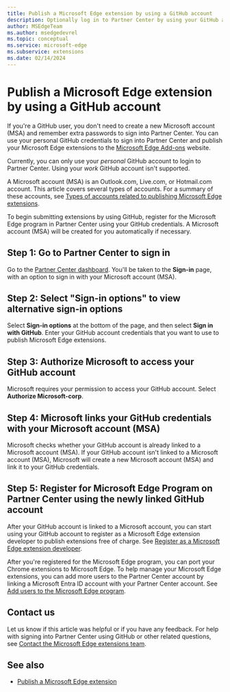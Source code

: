 ```yaml
---
title: Publish a Microsoft Edge extension by using a GitHub account
description: Optionally log in to Partner Center by using your GitHub account credentials.
author: MSEdgeTeam
ms.author: msedgedevrel
ms.topic: conceptual
ms.service: microsoft-edge
ms.subservice: extensions
ms.date: 02/14/2024
---
```

# Publish a Microsoft Edge extension by using a GitHub account

If you're a GitHub user, you don't need to create a new Microsoft account (MSA) and remember extra passwords to sign into Partner Center.  You can use your personal GitHub credentials to sign into Partner Center and publish your Microsoft Edge extensions to the [Microsoft Edge Add-ons](https://microsoftedge.microsoft.com/addons/Microsoft-Edge-Extensions-Home/) website.

Currently, you can only use your _personal_ GitHub account to login to Partner Center. Using your _work_ GitHub account isn't supported.

A Microsoft account (MSA) is an Outlook.com, Live.com, or Hotmail.com account. This article covers several types of accounts. For a summary of these accounts, see [Types of accounts related to publishing Microsoft Edge extensions](create-dev-account.md#types-of-accounts-related-to-publishing-microsoft-edge-extensions).

To begin submitting extensions by using GitHub, register for the Microsoft Edge program in Partner Center using your GitHub credentials. A Microsoft account (MSA) will be created for you automatically if necessary.


<!-- ====================================================================== -->
## Step 1: Go to Partner Center to sign in

Go to the [Partner Center dashboard](https://partner.microsoft.com/dashboard/microsoftedge/overview). You'll be taken to the **Sign-in** page, with an option to sign in with your Microsoft account (MSA).


<!-- ====================================================================== -->
## Step 2: Select "Sign-in options" to view alternative sign-in options

Select **Sign-in options** at the bottom of the page, and then select **Sign in with GitHub**.  Enter your GitHub account credentials that you want to use to publish Microsoft Edge extensions.


<!-- ====================================================================== -->
## Step 3: Authorize Microsoft to access your GitHub account

Microsoft requires your permission to access your GitHub account.  Select **Authorize Microsoft-corp**.


<!-- ====================================================================== -->
## Step 4: Microsoft links your GitHub credentials with your Microsoft account (MSA)

Microsoft checks whether your GitHub account is already linked to a Microsoft account (MSA).  If your GitHub account isn't linked to a Microsoft account (MSA), Microsoft will create a new Microsoft account (MSA) and link it to your GitHub credentials.


<!-- ====================================================================== -->
## Step 5: Register for Microsoft Edge Program on Partner Center using the newly linked GitHub account

After your GitHub account is linked to a Microsoft account, you can start using your GitHub account to register as a Microsoft Edge extension developer to publish extensions free of charge.  See [Register as a Microsoft Edge extension developer](create-dev-account.md).

After you're registered for the Microsoft Edge program, you can port your Chrome extensions to Microsoft Edge.  To help manage your Microsoft Edge extensions, you can add more users to the Partner Center account by linking a Microsoft Entra ID account with your Partner Center account.  See [Add users to the Microsoft Edge program](aad-account.md).


<!-- ====================================================================== -->
## Contact us

Let us know if this article was helpful or if you have any feedback.  For help with signing into Partner Center using GitHub or other related questions, see [Contact the Microsoft Edge extensions team](contact-extensions-team.md).


<!-- ====================================================================== -->
## See also

*  [Publish a Microsoft Edge extension](publish-extension.md)

